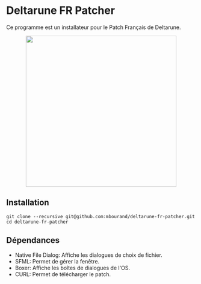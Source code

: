 # Deltarune FR Patcher
Ce programme est un installateur pour le Patch Français de Deltarune.

<p align="center"><img src="" width="400px"></p>

## Installation
```
git clone --recursive git@github.com:mbourand/deltarune-fr-patcher.git
cd deltarune-fr-patcher
```

## Dépendances
- Native File Dialog: Affiche les dialogues de choix de fichier.
- SFML: Permet de gérer la fenêtre.
- Boxer: Affiche les boîtes de dialogues de l'OS.
- CURL: Permet de télécharger le patch.
